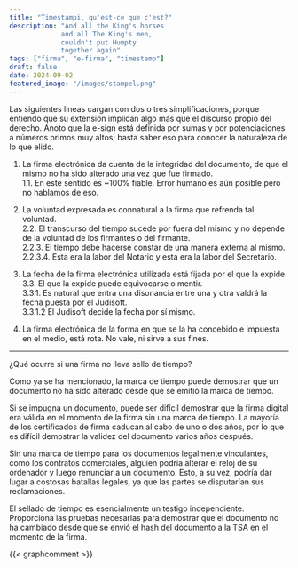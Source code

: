 ```yaml
---
title: "Timestampi, qu'est-ce que c'est?"
description: "And all the King's horses  
             and all The King's men,  
             couldn't put Humpty  
             together again"
tags: ["firma", "e-firma", "timestamp"]
draft: false
date: 2024-09-02
featured_image: "/images/stampel.png"
---
```


Las siguientes líneas cargan con dos o tres simplificaciones, porque entiendo que su extensión implican algo más que el discurso propio del derecho. Anoto que la e-sign está definida por sumas y por potenciaciones a números primos muy altos; basta saber eso para conocer la naturaleza de lo que elido.

1. La firma electrónica da cuenta de la integridad del documento, de que el mismo no ha sido alterado una vez que fue firmado.  
1.1. En este sentido es ~100% fiable. Error humano es aún posible pero no hablamos de eso.

2. La voluntad expresada es connatural a la firma que refrenda tal voluntad.  
2.2. El transcurso del tiempo sucede por fuera del mismo y no depende de la voluntad de los firmantes o del firmante.  
2.2.3. El tiempo debe hacerse constar de una manera externa al mismo.  
2.2.3.4. Esta era la labor del Notario y esta era la labor del Secretario.   

3. La fecha de la firma electrónica utilizada está fijada por el que la expide.  
3.3. El que la expide puede equivocarse o mentir.  
3.3.1. Es natural que entra una disonancia entre una y otra valdrá la fecha puesta por el Judisoft.  
3.3.1.2 El Judisoft decide la fecha por sí mismo.

4. La firma electrónica de la forma en que se la ha concebido e impuesta en el medio, está rota. No vale, ni sirve a sus fines.

---

¿Qué ocurre si una firma no lleva sello de tiempo?

Como ya se ha mencionado, la marca de tiempo puede demostrar que un documento no ha sido alterado desde que se emitió la marca de tiempo.

Si se impugna un documento, puede ser difícil demostrar que la firma digital era válida en el momento de la firma sin una marca de tiempo. La mayoría de los certificados de firma caducan al cabo de uno o dos años, por lo que es difícil demostrar la validez del documento varios años después.

Sin una marca de tiempo para los documentos legalmente vinculantes, como los contratos comerciales, alguien podría alterar el reloj de su ordenador y luego renunciar a un documento. Esto, a su vez, podría dar lugar a costosas batallas legales, ya que las partes se disputarían sus reclamaciones.

El sellado de tiempo es esencialmente un testigo independiente. Proporciona las pruebas necesarias para demostrar que el documento no ha cambiado desde que se envió el hash del documento a la TSA en el momento de la firma.

{{< graphcomment >}}
